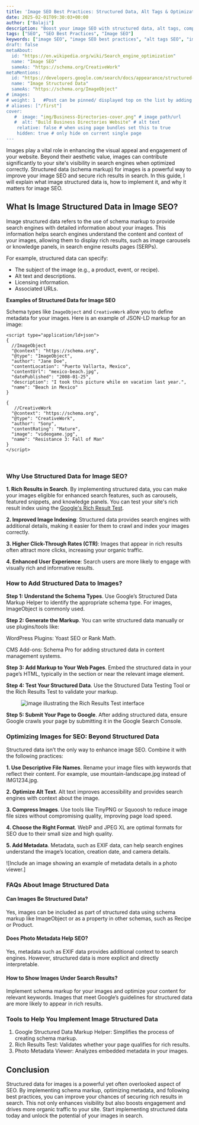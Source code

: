 ```yaml
---
title: 'Image SEO Best Practices: Structured Data, Alt Tags & Optimization Tips'
date: 2025-02-01T09:30:03+00:00
author: ["Balaji"]  
description: "Boost your image SEO with structured data, alt tags, compression, and metadata optimization. Learn best practices and tools to secure rich results on Google Images."
tags: ["SEO", "SEO Best Practices", "Image SEO"]
keywords: ["image SEO", "image SEO best practices", "alt tags SEO", "image compression", "Google Images optimization", "image search optimization", "image SEO tips", "structured data for images", image SEO tools"]
draft: false
metaAbout:
  id: "https://en.wikipedia.org/wiki/Search_engine_optimization"
  name: "Image SEO"
  sameAs: "https://schema.org/CreativeWork"
metaMentions:
  id: "https://developers.google.com/search/docs/appearance/structured-data/image-license-metadata"
  name: "Image Structured Data"
  sameAs: "https://schema.org/ImageObject"
# images: 
# weight: 1   #Post can be pinned/ displayed top on the list by adding a weight=<num> var to page-variables
# aliases: ["/first"]
cover:
   #  image: "img/Business-Directories-cover.png" # image path/url  
   #  alt: "Build Business Directories Website" # alt text
    relative: false # when using page bundles set this to true
    hidden: true # only hide on current single page
---
```


Images play a vital role in enhancing the visual appeal and engagement of your website. Beyond their aesthetic value, images can contribute significantly to your site's visibility in search engines when optimized correctly. Structured data (schema markup) for images is a powerful way to improve your image SEO and secure rich results in search. In this guide, I will explain what image structured data is, how to implement it, and why it matters for image SEO.

## What Is Image Structured Data in Image SEO?
Image structured data refers to the use of schema markup to provide search engines with detailed information about your images. This information helps search engines understand the content and context of your images, allowing them to display rich results, such as image carousels or knowledge panels, in search engine results pages (SERPs).

For example, structured data can specify:

 - The subject of the image (e.g., a product, event, or recipe).
 - Alt text and descriptions.
 - Licensing information.
 - Associated URLs.

**Examples of Structured Data for Image SEO**

Schema types like `ImageObject` and `CreativeWork` allow you to define metadata for your images. Here is an example of JSON-LD markup for an image:

```html{linenos=table}
<script type="application/ld+json">
{
  //ImageObject
  "@context": "https://schema.org",
  "@type": "ImageObject",
  "author": "Jane Doe",
  "contentLocation": "Puerto Vallarta, Mexico",
  "contentUrl": "mexico-beach.jpg",
  "datePublished": "2008-01-25",
  "description": "I took this picture while on vacation last year.",
  "name": "Beach in Mexico"
}

{
   //CreativeWork
  "@context": "https://schema.org",
  "@type": "CreativeWork",
  "author": "Sony",
  "contentRating": "Mature",
  "image": "videogame.jpg",
  "name": "Resistance 3: Fall of Man"
}
</script>
```
<br>

### Why Use Structured Data for Image SEO?
**1. Rich Results in Search**. By implementing structured data, you can make your images eligible for enhanced search features, such as carousels, featured snippets, and knowledge panels. You can test your site's rich result index using the <a href="https://search.google.com/test/rich-results" target="_blank" rel="noopener noreferrer">Google's Rich Result Test</a>.

**2. Improved Image Indexing**: Structured data provides search engines with additional details, making it easier for them to crawl and index your images correctly.

**3. Higher Click-Through Rates (CTR)**: Images that appear in rich results often attract more clicks, increasing your organic traffic.

**4. Enhanced User Experience**: Search users are more likely to engage with visually rich and informative results.

### How to Add Structured Data to Images?
**Step 1: Understand the Schema Types**.
Use Google’s Structured Data Markup Helper to identify the appropriate schema type. For images, ImageObject is commonly used.

**Step 2: Generate the Markup**.
You can write structured data manually or use plugins/tools like:

WordPress Plugins: Yoast SEO or Rank Math.

CMS Add-ons: Schema Pro for adding structured data in content management systems.

**Step 3: Add Markup to Your Web Pages**.
Embed the structured data in your page’s HTML, typically in the <head> section or near the relevant image element.

**Step 4: Test Your Structured Data**.
Use the Structured Data Testing Tool or the Rich Results Test to validate your markup.
<figure>
<img src="/img/Google-Rich-Results-Test-interface.webp" alt="image illustrating the Rich Results Test interface" />
</figure> 

**Step 5: Submit Your Page to Google**.
After adding structured data, ensure Google crawls your page by submitting it in the Google Search Console. 

### Optimizing Images for SEO: Beyond Structured Data
Structured data isn’t the only way to enhance image SEO. Combine it with the following practices:

**1. Use Descriptive File Names**.
Rename your image files with keywords that reflect their content. For example, use mountain-landscape.jpg instead of IMG1234.jpg.

**2. Optimize Alt Text**.
Alt text improves accessibility and provides search engines with context about the image.

**3. Compress Images**.
Use tools like TinyPNG or Squoosh to reduce image file sizes without compromising quality, improving page load speed.

**4. Choose the Right Format**.
WebP and JPEG XL are optimal formats for SEO due to their small size and high quality.

**5. Add Metadata**.
Metadata, such as EXIF data, can help search engines understand the image’s location, creation date, and camera details.

![Include an image showing an example of metadata details in a photo viewer.]

### FAQs About Image Structured Data

#### Can Images Be Structured Data?

Yes, images can be included as part of structured data using schema markup like ImageObject or as a property in other schemas, such as Recipe or Product.

#### Does Photo Metadata Help SEO?

Yes, metadata such as EXIF data provides additional context to search engines. However, structured data is more explicit and directly interpretable.

#### How to Show Images Under Search Results?

Implement schema markup for your images and optimize your content for relevant keywords. Images that meet Google’s guidelines for structured data are more likely to appear in rich results.

### Tools to Help You Implement Image Structured Data
1. Google Structured Data Markup Helper: Simplifies the process of creating schema markup.
2. Rich Results Test: Validates whether your page qualifies for rich results.
3. Photo Metadata Viewer: Analyzes embedded metadata in your images.

## Conclusion
Structured data for images is a powerful yet often overlooked aspect of SEO. By implementing schema markup, optimizing metadata, and following best practices, you can improve your chances of securing rich results in search. This not only enhances visibility but also boosts engagement and drives more organic traffic to your site. Start implementing structured data today and unlock the potential of your images in search.
